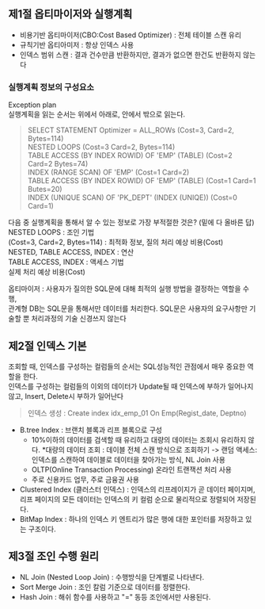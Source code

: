 ## 제1절 옵티마이저와 실행계획      
* 비용기반 옵티마이저(CBO:Cost Based Optimizer) : 전체 테이블 스캔 유리
* 규칙기반 옵티아미저 : 항상 인덱스 사용
* 인덱스 범위 스캔 : 결과 건수만큼 반환하지만, 결과가 없으면 한건도 반환하지 않는다 

### 실행계획 정보의 구성요소 
Exception plan  
실행계획을 읽는 순서는 위에서 아래로, 안에서 밖으로 읽는다.
> SELECT STATEMENT Optimizer = ALL_ROWs (Cost=3, Card=2, Bytes=114)     
> NESTED LOOPS (Cost=3 Card=2, Bytes=114)   
> TABLE ACCESS (BY INDEX ROWID)  OF 'EMP' (TABLE) (Cost=2 Card=2 Bytes=74)  
> INDEX (RANGE SCAN) OF 'EMP' (Cost=1 Card=2)  
> TABLE ACCESS (BY INDEX ROWID) OF 'EMP' (TABLE) (Cost=1 Card=1 Butes=20)   
> INDEX (UNIQUE SCAN) OF 'PK_DEPT' (INDEX (UNIQE)) (Cost=0 Card=1)  
    
다음 중 실행계획을 통해서 알 수 있는 정보로 가장 부적절한 것은? (밑에 다 올바른 답)  
NESTED LOOPS : 조인 기법  
(Cost=3, Card=2, Bytes=114) : 최적화 정보, 질의 처리 예상 비용(Cost)  
NESTED, TABLE ACCESS, INDEX : 연산  
TABLE ACCESS, INDEX : 액세스 기법  
실제 처리 예상 비용(Cost)   

옵티마이저 : 사용자가 질의한 SQL문에 대해 최적의 실행 방법을 결정하는 역할을 수행,   
관계형 DB는 SQL문을 통해서만 데이터를 처리한다. SQL문은 사용자의 요구사항만 기술할 뿐 처리과정의 기술 신경쓰지 않는다    

## 제2절 인덱스 기본    
조회할 때, 인덱스를 구성하는 컬럼들의 순서는 SQL성능적인 관점에서 매우 중요한 역할을 한다.  
인덱스를 구성하는 컬럼들의 이외의 데이터가 Update될 때 인덱스에 부하가 일어나지 않고, Insert, Delete시 부하가 일어난다
> 인덱스 생성 : Create index idx_emp_01 On Emp(Regist_date, Deptno)

* B.tree Index : 브랜치 블록과 리프 블록으로 구성 
    * 10%이하의 데이터를 검색할 때 유리하고 대량의 데이터는 조회시 유리하지 않다.
        *대량의 데이터 조회 : 데이블 전체 스캔 방식으로 조회하기 -> 랜덤 액세스: 인덱스를 스캔하여 데이블로 데이터을 찾아가는 방식, NL Join 사용  
    * OLTP(Online Transaction Processing) 온라인 트랜잭션 처리 사용
    * 주로 신용카드 업무, 주로 금융권 사용
* Clustered Index (클러스터 인덱스) : 인덱스의 리프레이지가 곧 데이터 페이지며, 리프 페이지의 모든 데이터는 인덱스의 키 컬럼 순으로 물리적으로 정렬되어 저장된다.
* BitMap Index : 하나의 인덱스 키 엔트리가 많은 행에 대한 포인터를 저장하고 있는 구조이다.

## 제3절 조인 수행 원리
* NL Join (Nested Loop Join) : 수행방식을 단계별로 나타낸다.
* Sort Merge Join : 조인 칼럼 기준으로 데이터를 정렬한다.
* Hash Join : 해쉬 함수를 사용하고 "=" 동등 조인에서만 사용된다.




